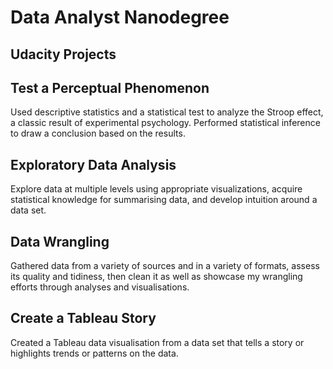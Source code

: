# Data Analyst Nanodegree

## Udacity Projects 

## Test a Perceptual Phenomenon 
Used descriptive statistics and a statistical test to analyze the Stroop effect, a classic result of experimental psychology.  Performed statistical inference to draw a conclusion based on the results.

## Exploratory Data Analysis
Explore data at multiple levels using appropriate visualizations, acquire statistical knowledge for summarising data, and develop intuition around a data set.

## Data Wrangling 
Gathered data from a variety of sources and in a variety of formats, assess its quality and tidiness, then clean it as well as showcase my wrangling efforts through analyses and visualisations. 

## Create a Tableau Story
Created a Tableau data visualisation from a data set that tells a story or highlights trends or patterns on the data.



